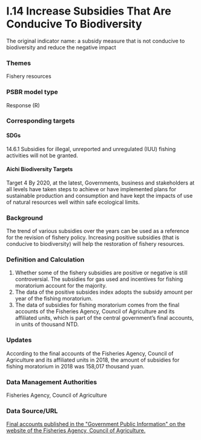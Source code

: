 # I.14 Increase Subsidies That Are Conducive To Biodiversity
The original indicator name: a subsidy measure that is not conducive to biodiversity and reduce the negative impact

### Themes
Fishery resources
### PSBR model type
Response (R)
### Corresponding targets
#### SDGs
14.6.1 Subsidies for illegal, unreported and unregulated (IUU) fishing activities will not be granted.
#### Aichi Biodiversity Targets
Target 4 By 2020, at the latest, Governments, business and stakeholders at all levels have taken steps to achieve or have implemented plans for sustainable production and consumption and have kept the impacts of use of natural resources well within safe ecological limits.
### Background
The trend of various subsidies over the years can be used as a reference for the revision of fishery policy. Increasing positive subsidies (that is conducive to biodiversity) will help the restoration of fishery resources.
### Definition and Calculation
1. Whether some of the fishery subsidies are positive or negative is still controversial. The subsidies for gas used and incentives for fishing moratorium account for the majority.
2. The data of the positive subsides index adopts the subsidy amount per year of the fishing moratorium.
3. The data of subsidies for fishing moratorium comes from the final accounts of the Fisheries Agency, Council of Agriculture and its affiliated units, which is part of the central government’s final accounts, in units of thousand NTD.
### Updates
According to the final accounts of the Fisheries Agency, Council of Agriculture and its affiliated units in 2018, the amount of subsidies for fishing moratorium in 2018 was 158,017 thousand yuan.
### Data Management Authorities
Fisheries Agency, Council of Agriculture
### Data Source/URL
[Final accounts published in the "Government Public Information" on the website of the Fisheries Agency, Council of Agriculture.](https://www.fa.gov.tw/cht/GovAccount/index.aspx)